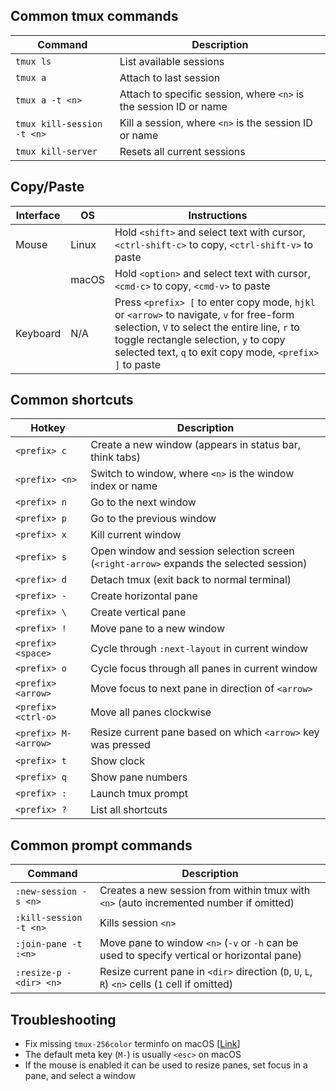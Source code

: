 ## Common tmux commands
| Command                    | Description |
| -------------------------- | ----------- |
| `tmux ls`                  | List available sessions |
| `tmux a`                   | Attach to last session  |
| `tmux a -t <n>`            | Attach to specific session, where `<n>` is the session ID or name |
| `tmux kill-session -t <n>` | Kill a session, where `<n>` is the session ID or name |
| `tmux kill-server`         | Resets all current sessions |

## Copy/Paste
| Interface | OS    | Instructions |
| --------- | ----- | ------------ |
| Mouse     | Linux | Hold `<shift>` and select text with cursor, `<ctrl-shift-c>` to copy, `<ctrl-shift-v>` to paste |
|           | macOS | Hold `<option>` and select text with cursor, `<cmd-c>` to copy, `<cmd-v>` to paste |
| Keyboard  | N/A   | Press `<prefix> [` to enter copy mode, `hjkl` or `<arrow>` to navigate, `v` for free-form selection, `V` to select the entire line, `r` to toggle rectangle selection, `y` to copy selected text, `q` to exit copy mode, `<prefix> ]` to paste |

## Common shortcuts
| Hotkey               | Description |
| -------------------- | ----------- |
| `<prefix> c`         | Create a new window (appears in status bar, think tabs) |
| `<prefix> <n>`       | Switch to window, where `<n>` is the window index or name |
| `<prefix> n`         | Go to the next window |
| `<prefix> p`         | Go to the previous window |
| `<prefix> x`         | Kill current window |
| `<prefix> s`         | Open window and session selection screen (`<right-arrow>` expands the selected session) |
| `<prefix> d`         | Detach tmux (exit back to normal terminal) |
| `<prefix> -`         | Create horizontal pane |
| `<prefix> \`         | Create vertical pane |
| `<prefix> !`         | Move pane to a new window |
| `<prefix> <space>`   | Cycle through `:next-layout` in current window |
| `<prefix> o`         | Cycle focus through all panes in current window |
| `<prefix> <arrow>`   | Move focus to next pane in direction of `<arrow>` |
| `<prefix> <ctrl-o>`  | Move all panes clockwise |
| `<prefix> M-<arrow>` | Resize current pane based on which `<arrow>` key was pressed |
| `<prefix> t`         | Show clock |
| `<prefix> q`         | Show pane numbers |
| `<prefix> :`         | Launch tmux prompt |
| `<prefix> ?`         | List all shortcuts |

## Common prompt commands
| Command                    | Description |
| -------------------------- | ----------- |
| `:new-session -s <n>`      | Creates a new session from within tmux with `<n>` (auto incremented number if omitted) |
| `:kill-session -t <n>`     | Kills session `<n>` |
| `:join-pane -t :<n>`       | Move pane to window `<n>` (`-v` or `-h` can be used to specify vertical or horizontal pane) |
| `:resize-p -<dir> <n>`     | Resize current pane in `<dir>` direction (`D`, `U`, `L`, `R`) `<n>` cells (`1` cell if omitted) |

## Troubleshooting
- Fix missing `tmux-256color` terminfo on macOS [[Link](https://gist.github.com/bbqtd/a4ac060d6f6b9ea6fe3aabe735aa9d95)]
- The default meta key (`M-`) is usually `<esc>` on macOS
- If the mouse is enabled it can be used to resize panes, set focus in a pane, and select a window
